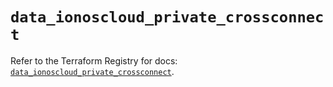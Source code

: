 # `data_ionoscloud_private_crossconnect`

Refer to the Terraform Registry for docs: [`data_ionoscloud_private_crossconnect`](https://registry.terraform.io/providers/ionos-cloud/ionoscloud/6.6.2/docs/data-sources/private_crossconnect).
